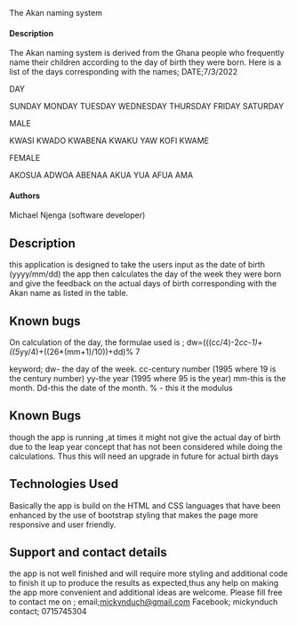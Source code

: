  The Akan naming system

#### Description
 The Akan naming system is derived from the Ghana people who frequently name their children according to the day of birth they were born.
Here is a list of the days corresponding with the names;
DATE;7/3/2022

DAY

SUNDAY
MONDAY
TUESDAY
WEDNESDAY
THURSDAY
FRIDAY
SATURDAY

MALE

KWASI
KWADO
KWABENA
KWAKU
YAW
KOFI
KWAME

FEMALE

AKOSUA
ADWOA
ABENAA
AKUA
YUA
AFUA
AMA

#### Authors  
Michael Njenga (software developer)

## Description
this application is designed to take the users input as the date of birth (yyyy/mm/dd)
the app then calculates the day of the week they were born and give the feedback on the actual days of birth corresponding with the Akan name as listed in the table.

## Known bugs
On calculation of the day, the formulae used is ;
dw=(((cc/4)-2*cc-1)+((5*yy/4)+((26*(mm+1)/10))+dd)% 7

keyword;
dw- the day of the week.
cc-century number (1995 where 19 is the century number)
yy-the year (1995 where 95 is the year)
mm-this is the month.
Dd-this the date of the month.
% - this it the modulus



## Known Bugs
though the app is running ,at times it might not give the actual day of birth due to the leap year concept that has not been considered while doing the calculations. Thus this will need an upgrade in future for actual birth days

## Technologies Used
Basically the app is build on the HTML and CSS languages that have been enhanced by the use of bootstrap styling that makes the page more responsive and user friendly.

## Support and contact details
the app is not well finished and will require more styling and additional code to finish it up to produce the results as expected,thus any help on making the app more convenient and additional ideas are welcome. Please fill free to contact me on ;
email;mickynduch@gmail.com
Facebook; mickynduch
contact; 0715745304

  
